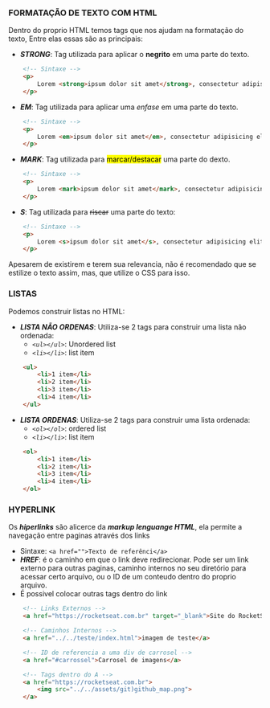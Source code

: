 ### FORMATAÇÃO DE TEXTO COM HTML
Dentro do proprio HTML temos tags que nos ajudam na formatação do texto, Entre elas essas são as principais:

- ***STRONG***: Tag utilizada para aplicar o **negrito** em uma parte do texto.
```html
    <!-- Sintaxe -->
    <p>
        Lorem <strong>ipsum dolor sit amet</strong>, consectetur adipisicing elit. Recusandae consequatur, vero repellat quibusdam 
    </p>
```

- ***EM***: Tag utilizada para aplicar uma _enfase_ em uma parte do texto.
```html
    <!-- Sintaxe -->
    <p>
        Lorem <em>ipsum dolor sit amet</em>, consectetur adipisicing elit. Recusandae consequatur, vero repellat quibusdam 
    </p>
```

- ***MARK***: Tag utilizada para <mark>marcar/destacar</mark> uma parte do dexto.
```html
    <!-- Sintaxe -->
    <p>
        Lorem <mark>ipsum dolor sit amet</mark>, consectetur adipisicing elit. Recusandae consequatur, vero repellat quibusdam 
    </p>
```

- ***S***: Tag utilizada para <s>riscar</s> uma parte do texto:
```html
    <!-- Sintaxe -->
    <p>
        Lorem <s>ipsum dolor sit amet</s>, consectetur adipisicing elit. Recusandae consequatur, vero repellat quibusdam 
    </p>
```

Apesarem de existirem e terem sua relevancia, não é recomendado que se estilize o texto assim, mas, que utilize o CSS para isso.

### LISTAS
Podemos construir listas no HTML:

- ***LISTA NÃO ORDENAS***: Utiliza-se 2 tags para construir uma lista não ordenada:
    - _`<ul></ul>`_: Unordered list
    - _`<li></li>`_: list item
```HTML
    <ul>
        <li>1 item</li>
        <li>2 item</li>
        <li>3 item</li>
        <li>4 item</li>
    </ul>
```

- ***LISTA ORDENAS***: Utiliza-se 2 tags para construir uma lista ordenada:
    - _`<ol></ol>`_: ordered list
    - _`<li></li>`_: list item
```HTML
    <ol>
        <li>1 item</li>
        <li>2 item</li>
        <li>3 item</li>
        <li>4 item</li>
    </ol>
```

### HYPERLINK
Os ***hiperlinks*** são alicerce da ***markup lenguange HTML***, ela permite a navegação entre paginas através dos links

- Sintaxe: `<a href="">Texto de referênci</a>`
- ***HREF***: é o caminho em que o link deve redirecionar. Pode ser um link externo para outras paginas, caminho internos no seu diretório para acessar certo arquivo, ou o ID de um conteudo dentro do proprio arquivo.
- É possivel colocar outras tags dentro do link
```html
    <!-- Links Externos -->
    <a href="https://rocketseat.com.br" target="_blank">Site do RocketSeat</a>

    <!-- Caminhos Internos -->
    <a href="../../teste/index.html">imagem de teste</a>

    <!-- ID de referencia a uma div de carrosel -->
    <a href="#carrossel">Carrosel de imagens</a>

    <!-- Tags dentro do A -->
    <a href="https://rocketseat.com.br">
        <img src="../../assets/git)github_map.png">
    </a>
```